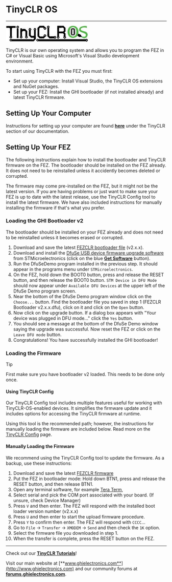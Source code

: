 # TinyCLR OS
---
![TinyCLR Logo](../tinyclr/images/tinyclrlogo_noborder.jpg)

TinyCLR is our own operating system and allows you to program the FEZ in C# or Visual Basic using Microsoft's Visual Studio development environment.

To start using TinyCLR with the FEZ you must first:
* Set up your computer:  Install Visual Studio, the TinyCLR OS extensions and NuGet packages.
* Set up your FEZ:  Install the GHI bootloader (if not installed already) and latest TinyCLR firmware.

## Setting Up Your Computer
Instructions for setting up your computer are found [**here**](../tinyclr/intro.md#using-tinyclr) under the TinyCLR section of our documentation.

## Setting Up Your FEZ
The following instructions explain how to install the bootloader and TinyCLR firmware on the FEZ.  The bootloader should be installed on the FEZ already.  It does not need to be reinstalled unless it accidently becomes deleted or corrupted.

The firmware may come pre-installed on the FEZ, but it might not be the latest version.  If you are having problems or just want to make sure your FEZ is up to date with the latest release, use the TinyCLR Config tool to install the latest firmware.  We have also included instructions for manually installing the firmware if that's what you prefer.

### Loading the GHI Bootloader v2
The bootloader should be installed on your FEZ already and does not need to be reinstalled unless it becomes erased or corrupted.
1. Download and save the latest [FEZCLR bootloader file](../tinyclr/loaders/ghi_bootloader.md#fezclr) (v2.x.x).
2. Download and install the [DfuSe USB device firmware upgrade software](http://www.st.com/en/development-tools/stsw-stm32080.html#getsoftware-scroll) from STMicroelectronics (click on the blue [**Get Software**](http://www.st.com/en/development-tools/stsw-stm32080.html#getsoftware-scroll) button).
3. Run the DfuSeDemo program installed in the previous step.  It should appear in the programs menu under `STMicroelectronics`.
4. On the FEZ, hold down the BOOT0 button, press and release the RESET button, and then release the BOOT0 button.  `STM Device in DFU Mode` should now appear under `Available DFU Devices` at the upper left of the DfuSe Demo program screen.
5. Near the bottom of the DfuSe Demo program window click on the `Choose...` button.  Find the bootloader file you saved in step 1 (FEZCLR Bootloader v2.x.x.dfu), click on it and click on the `Open` button.
6. Now click on the upgrade button.  If a dialog box appears with "Your device was plugged in DFU mode..." click the `Yes` button.
7. You should see a message at the bottom of the DfuSe Demo window saying the upgrade was successful.  Now reset the FEZ or click on the `Leave DFU mode` button.
8. Congratulations!  You have successfully installed the GHI bootloader!

### Loading the Firmware

> [!Tip]
> First make sure you have bootloader v2 loaded. This needs to be done only once.

#### Using TinyCLR Config
Our TinyCLR Config tool includes multiple features useful for working with TinyCLR-OS-enabled devices. It simplifies the firmware update and it includes options for accessing the TinyCLR firmware at runtime.

Using this tool is the recommended path; however, the instructions for manually loading the firmware are included below. Read more on the [TinyCLR Config](../tinyclr/tinyclr_config.md) page.

#### Manually Loading the Firmware
We recommend using the TinyCLR Config tool to update the firmware. As a backup, use these instructions:

1. Download and save the latest [FEZCLR firmware](../tinyclr/downloads.md#fezclr)
2. Put the FEZ in bootloader mode: Hold down BTN1, press and release the RESET button, and then release BTN1.
3. Open any terminal software, for example [Tera Term](http://ttssh2.osdn.jp/),
4. Select serial and pick the COM port associated with your board. (If unsure, check Device Manager)
5. Press `V` and then enter. The FEZ will respond with the installed boot loader version number (v2.x.x)
6. Press `U` and then enter to start the upload firmware procedure.
7. Press `Y` to confirm then enter. The FEZ will respond with `CCCC`...
8. Go to `File` -> `Transfer` -> `XMODEM` -> `Send` and then check the `1K` option.
9. Select the firmware file you downloaded in step 1.
10. When the transfer is complete, press the RESET button on the FEZ.

***
Check out our [**TinyCLR Tutorials**](../tinyclr/tutorials/intro.md)!

Visit our main website at [**www.ghielectronics.com**](http://www.ghielectronics.com) and our community forums at [**forums.ghielectronics.com**](https://forums.ghielectronics.com/).